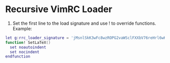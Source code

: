 # Recursive VimRC Loader

1. Set the first line to the load signature and use ! to override functions.
   Example:

```lua
let g:rrc_loader_signature = 'jMsnlSkK3wFc8wzROPG2vaWSclFXXbV76reHrl6wKAtLt'
function! SetLaTeX()
  set noautoindent
  set nocindent
endfunction
```
